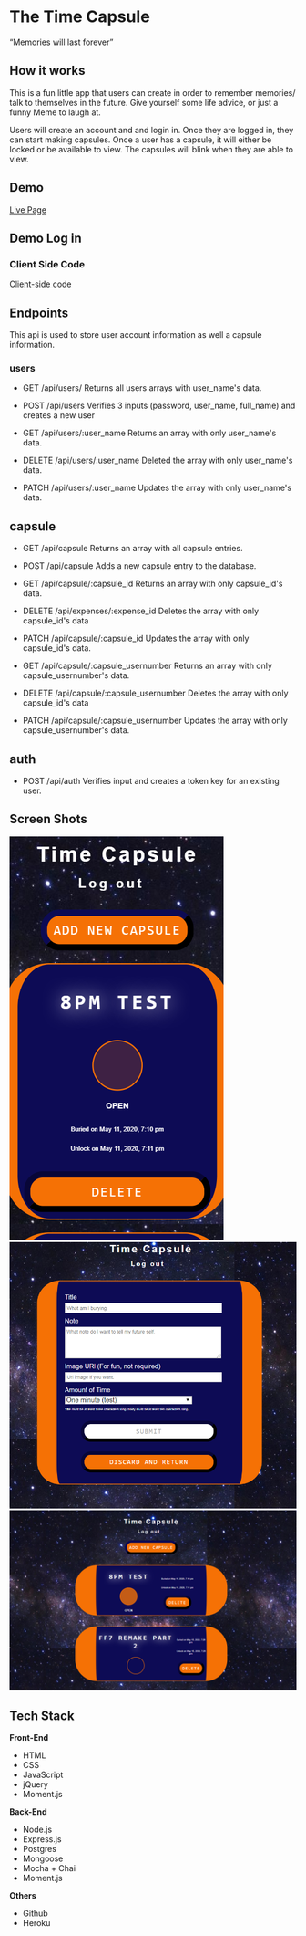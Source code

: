 

# The Time Capsule

“Memories will last forever”

## How it works 

This is a fun little app that users can create in order to remember memories/ talk to themselves in the future. Give yourself some life advice, or just a funny Meme to laugh at.

Users will create an account and and login in. Once they are logged in, they can start making capsules. Once a user has a capsule, it will either be locked or be available to view. The capsules will blink when they are able to view.

## Demo

[Live Page](https://time-capsule-client.msanders454.now.sh/capsules)

## Demo Log in

### Client Side Code

[Client-side code](https://github.com/msanders454/TimeCapsule-Client/tree/master/src)

## Endpoints

This api is used to store user account information as well a capsule information.

### users

- GET /api/users/
Returns all users arrays with user_name's data.

- POST /api/users
Verifies 3 inputs (password, user_name, full_name) and creates a new user

- GET /api/users/:user_name
Returns an array with only user_name's data.

- DELETE /api/users/:user_name
Deleted the array with only user_name's data.

- PATCH /api/users/:user_name
Updates the array with only user_name's data.


## capsule
- GET /api/capsule
Returns an array with all capsule entries.

- POST /api/capsule
Adds a new capsule entry to the database.

- GET /api/capsule/:capsule_id
Returns an array with only capsule_id's data.

- DELETE /api/expenses/:expense_id
Deletes the array with only capsule_id's data

- PATCH /api/capsule/:capsule_id
Updates the array with only capsule_id's data.

- GET /api/capsule/:capsule_usernumber
Returns an array with only capsule_usernumber's data.

- DELETE /api/capsule/:capsule_usernumber
Deletes the array with only capsule_id's data

- PATCH /api/capsule/:capsule_usernumber
Updates the array with only capsule_usernumber's data.


## auth
- POST /api/auth
Verifies input and creates a token key for an existing user.


## Screen Shots

![Mobile Page](https://github.com/msanders454/TimeCapsule-Client/blob/master/src/Images/mobile.PNG)
![Add Capsule Page](https://github.com/msanders454/TimeCapsule-Client/blob/master/src/Images/add.PNG)
![Capsule List](https://github.com/msanders454/TimeCapsule-Client/blob/master/src/Images/Capsuleslist.PNG)


## Tech Stack

**Front-End**

- HTML
- CSS
- JavaScript
- jQuery
- Moment.js

**Back-End**

- Node.js
- Express.js
- Postgres
- Mongoose
- Mocha + Chai
- Moment.js

**Others**

- Github
- Heroku

